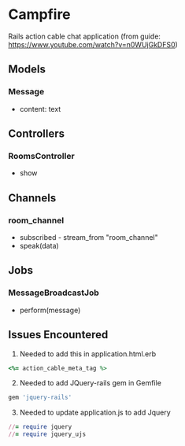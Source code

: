 # Campfire

Rails action cable chat application (from guide: https://www.youtube.com/watch?v=n0WUjGkDFS0)


## Models
### Message
- content: text

## Controllers
### RoomsController
- show

## Channels
### room_channel
- subscribed - stream_from "room_channel"
- speak(data)

## Jobs
### MessageBroadcastJob
- perform(message)


## Issues Encountered

1. Needed to add this in application.html.erb
```ruby
<%= action_cable_meta_tag %>
```

2. Needed to add JQuery-rails gem in Gemfile
```ruby
gem 'jquery-rails'
```

3. Needed to update application.js to add Jquery
```ruby
//= require jquery
//= require jquery_ujs
```

